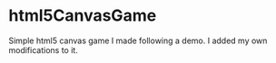 html5CanvasGame
===============

Simple html5 canvas game I made following a demo. I added my own modifications to it.
